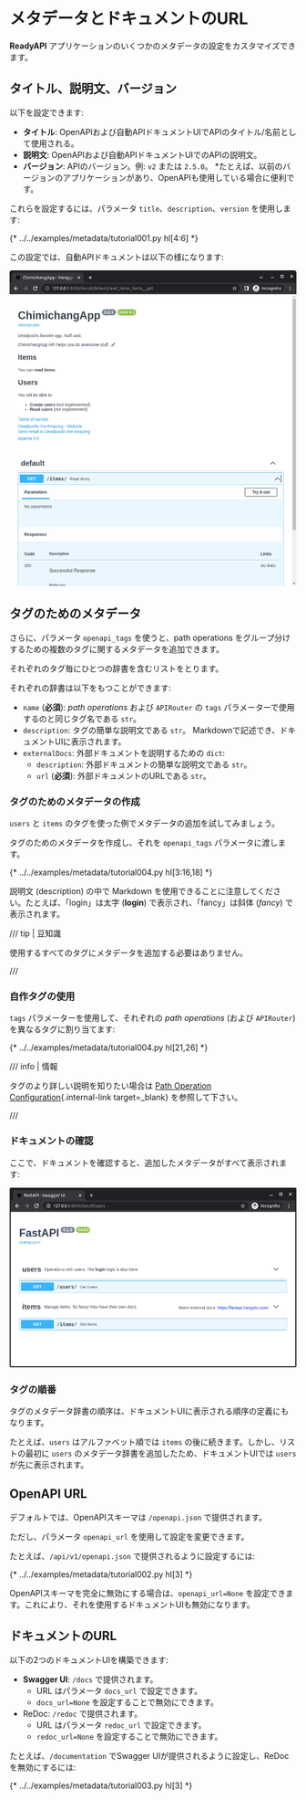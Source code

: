 # メタデータとドキュメントのURL

**ReadyAPI** アプリケーションのいくつかのメタデータの設定をカスタマイズできます。

## タイトル、説明文、バージョン

以下を設定できます:

* **タイトル**: OpenAPIおよび自動APIドキュメントUIでAPIのタイトル/名前として使用される。
* **説明文**: OpenAPIおよび自動APIドキュメントUIでのAPIの説明文。
* **バージョン**: APIのバージョン。例: `v2` または `2.5.0`。
     *たとえば、以前のバージョンのアプリケーションがあり、OpenAPIも使用している場合に便利です。

これらを設定するには、パラメータ `title`、`description`、`version` を使用します:

{* ../../examples/metadata/tutorial001.py hl[4:6] *}

この設定では、自動APIドキュメントは以下の様になります:

<img src="/img/tutorial/metadata/image01.png">

## タグのためのメタデータ

さらに、パラメータ `openapi_tags` を使うと、path operations をグループ分けするための複数のタグに関するメタデータを追加できます。

それぞれのタグ毎にひとつの辞書を含むリストをとります。

それぞれの辞書は以下をもつことができます:

* `name` (**必須**): *path operations* および `APIRouter` の `tags` パラメーターで使用するのと同じタグ名である `str`。
* `description`: タグの簡単な説明文である `str`。 Markdownで記述でき、ドキュメントUIに表示されます。
* `externalDocs`: 外部ドキュメントを説明するための `dict`:
    * `description`: 外部ドキュメントの簡単な説明文である `str`。
    * `url` (**必須**): 外部ドキュメントのURLである `str`。

### タグのためのメタデータの作成

`users` と `items` のタグを使った例でメタデータの追加を試してみましょう。

タグのためのメタデータを作成し、それを `openapi_tags` パラメータに渡します。

{* ../../examples/metadata/tutorial004.py hl[3:16,18] *}

説明文 (description) の中で Markdown を使用できることに注意してください。たとえば、「login」は太字 (**login**) で表示され、「fancy」は斜体 (_fancy_) で表示されます。

/// tip | 豆知識

使用するすべてのタグにメタデータを追加する必要はありません。

///

### 自作タグの使用

`tags` パラメーターを使用して、それぞれの *path operations* (および `APIRouter`) を異なるタグに割り当てます:

{* ../../examples/metadata/tutorial004.py hl[21,26] *}

/// info | 情報

タグのより詳しい説明を知りたい場合は [Path Operation Configuration](path-operation-configuration.md#tags){.internal-link target=_blank} を参照して下さい。

///

### ドキュメントの確認

ここで、ドキュメントを確認すると、追加したメタデータがすべて表示されます:

<img src="/img/tutorial/metadata/image02.png">

### タグの順番

タグのメタデータ辞書の順序は、ドキュメントUIに表示される順序の定義にもなります。

たとえば、`users` はアルファベット順では `items` の後に続きます。しかし、リストの最初に `users` のメタデータ辞書を追加したため、ドキュメントUIでは `users` が先に表示されます。

## OpenAPI URL

デフォルトでは、OpenAPIスキーマは `/openapi.json` で提供されます。

ただし、パラメータ `openapi_url` を使用して設定を変更できます。

たとえば、`/api/v1/openapi.json` で提供されるように設定するには:

{* ../../examples/metadata/tutorial002.py hl[3] *}

OpenAPIスキーマを完全に無効にする場合は、`openapi_url=None` を設定できます。これにより、それを使用するドキュメントUIも無効になります。

## ドキュメントのURL

以下の2つのドキュメントUIを構築できます:

* **Swagger UI**: `/docs` で提供されます。
     * URL はパラメータ `docs_url` で設定できます。
     * `docs_url=None` を設定することで無効にできます。
* ReDoc: `/redoc` で提供されます。
     * URL はパラメータ `redoc_url` で設定できます。
     * `redoc_url=None` を設定することで無効にできます。

たとえば、`/documentation` でSwagger UIが提供されるように設定し、ReDocを無効にするには:

{* ../../examples/metadata/tutorial003.py hl[3] *}
